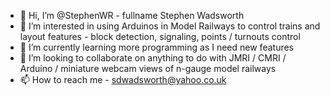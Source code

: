 - 👋 Hi, I’m @StephenWR - fullname Stephen Wadsworth
- 👀 I’m interested in using Arduinos in Model Railways to control trains and layout features - block detection, signaling, points / turnouts control
- 🌱 I’m currently learning more programming as I need new features
- 💞️ I’m looking to collaborate on anything to do with JMRI / CMRI / Arduino / miniature webcam views of n-gauge model railways
- 📫 How to reach me - sdwadsworth@yahoo.co.uk

<!---
StephenWR/StephenWR is a ✨ special ✨ repository because its `README.md` (this file) appears on your GitHub profile.
You can click the Preview link to take a look at your changes.
--->
